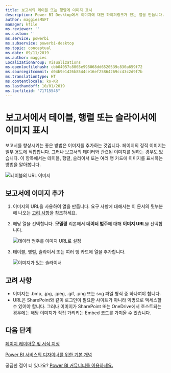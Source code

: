 ```yaml
---
title: 보고서의 테이블 또는 행렬에 이미지 표시
description: Power BI Desktop에서 이미지에 대한 하이퍼링크가 있는 열을 만듭니다. 그런 다음, Power BI Desktop 또는 Power BI 서비스에서 이미지를 표시할 보고서 테이블, 행렬, 슬라이서 또는 여러 행 카드에 해당 하이퍼링크를 추가합니다.
author: maggiesMSFT
manager: kfile
ms.reviewer: ''
ms.custom: ''
ms.service: powerbi
ms.subservice: powerbi-desktop
ms.topic: conceptual
ms.date: 09/11/2019
ms.author: maggies
LocalizationGroup: Visualizations
ms.openlocfilehash: cbb04057c8065e998068dd6520539c830a659f72
ms.sourcegitcommit: d04b9e1426b8544ce16ef25864269cc43c2d9f7b
ms.translationtype: HT
ms.contentlocale: ko-KR
ms.lasthandoff: 10/01/2019
ms.locfileid: "71715545"
---
```

# <a name="display-images-in-a-table-matrix-or-slicer-in-a-report"></a>보고서에서 테이블, 행렬 또는 슬라이서에 이미지 표시

보고서를 향상시키는 좋은 방법은 이미지를 추가하는 것입니다. 페이지의 정적 이미지는 일부 용도에 적합합니다. 그러나 보고서의 데이터와 관련된 이미지를 원하는 경우도 있습니다. 이 항목에서는 테이블, 행렬, 슬라이서 또는 여러 행 카드에 이미지를 표시하는 방법을 알아봅니다. 

![테이블의 URL 이미지](media/power-bi-images-tables/power-bi-url-images-table.png)

## <a name="add-images-to-your-report"></a>보고서에 이미지 추가

1. 이미지의 URL을 사용하여 열을 만듭니다. 요구 사항에 대해서는 이 문서의 뒷부분에 나오는 [고려 사항](#considerations)을 참조하세요.

1. 해당 열을 선택합니다. **모델링** 리본에서 **데이터 범주**에 대해 **이미지 URL**을 선택합니다.

    ![데이터 범주를 이미지 URL로 설정](media/power-bi-images-tables/power-bi-set-url-image.png)

1. 테이블, 행렬, 슬라이서 또는 여러 행 카드에 열을 추가합니다.

    ![이미지가 있는 슬라이서](media/power-bi-images-tables/power-bi-url-images-slicer.png)

## <a name="considerations"></a>고려 사항

- 이미지는 .bmp, .jpg, .jpeg, .gif, .png 또는 svg 파일 형식 중 하나여야 합니다.
- URL은 SharePoint와 같이 로그인이 필요한 사이트가 아니라 익명으로 액세스할 수 있어야 합니다. 그러나 이미지가 SharePoint 또는 OneDrive에서 호스트되는 경우에는 해당 이미지가 직접 가리키는 Embed 코드를 가져올 수 있습니다. 


## <a name="next-steps"></a>다음 단계

[페이지 레이아웃 및 서식 지정](/learn/modules/visuals-in-power-bi/12-formatting)

[Power BI 서비스의 디자이너를 위한 기본 개념](service-basic-concepts.md)

궁금한 점이 더 있나요? [Power BI 커뮤니티를 이용하세요.](http://community.powerbi.com/)

